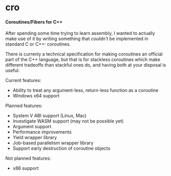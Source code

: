 # cro
#### Coroutines/Fibers for C++

After spending some time trying to learn assembly, I wanted to actually make use of it by writing something that _couldn't_ be implemented
in standard C or C++: coroutines.

There is currenly a technical specification for making coroutines an official part of the C++ language, but that is for stackless
coroutines which make different tradeoffs than stackful ones do, and having both at your disposal is useful.

Current features:
- Ability to treat any argument-less, return-less function as a coroutine
- Windows x64 support

Planned features:
- System V ABI support (Linux, Mac)
- Investigate WASM support (may not be possible yet)
- Argument support
- Performance improvements
- Yield wrapper library
- Job-based parallelism wrapper library
- Support early destruction of coroutine objects

Not planned features:
- x86 support
